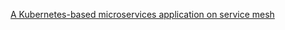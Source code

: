 [A Kubernetes-based microservices application on service mesh](https://github.com/vietnam-devs/coolstore-microservices)